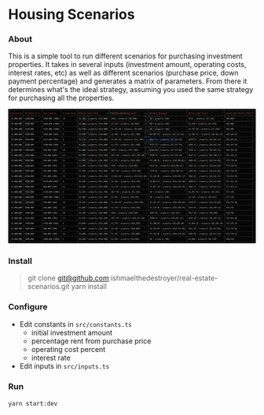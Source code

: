 # Housing Scenarios

### About

This is a simple tool to run different scenarios for purchasing investment properties. It takes in several inputs (investment amount, operating costs, interest rates, etc) as well as different scenarios (purchase price, down payment percentage) and generates a matrix of parameters. From there it determines what's the ideal strategy, assuming you used the same strategy for purchasing all the properties.

<p align="center">
  <img src="./static/example-output.png" />
</p>

### Install

> git clone git@github.com:ishmaelthedestroyer/real-estate-scenarios.git
> yarn install

### Configure

- Edit constants in `src/constants.ts`
  - initial investment amount
  - percentage rent from purchase price
  - operating cost percent
  - interest rate
- Edit inputs in `src/inputs.ts`

### Run

```
yarn start:dev
```
